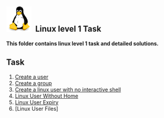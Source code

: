 ## <span><img src="https://github.com/devicons/devicon/blob/master/icons/linux/linux-original.svg" title="Java" alt="Linux" width="68" height="68"/>&nbsp;</span> Linux level 1 Task

<strong>This folder contains linux level 1 task and detailed solutions.</strong>
## Task
1. [Create a user](https://github.com/DrInTech22/KodeKloud-Engineer-Tasks/blob/main/Linux/level_1/create-a-user.md)
2. [Create a group](https://github.com/Dr1nTech/KodeKloud-Engineer-Tasks/blob/main/Linux/level_1/create-a-group.md)
3. [Create a linux user with no interactive shell](https://github.com/DrInTech22/KodeKloud-Engineer-Tasks/blob/main/Linux/level_1/create-linux-user-with-no-interactive-shell.md)
4. [Linux User Without Home](https://github.com/DrInTech22/KodeKloud-Engineer-Tasks/blob/main/Linux/level_1/linux-user-without-home.md)
5. [Linux User Expiry](https://github.com/DrInTech22/KodeKloud-Engineer-Tasks/blob/main/Linux/level_1/linux-user-expiry.md)
6. [Linux User Files]
